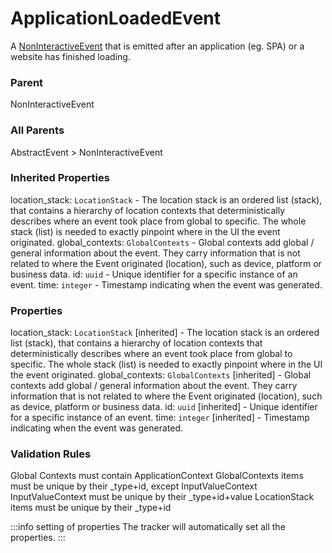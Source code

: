 # ApplicationLoadedEvent
A [NonInteractiveEvent](/taxonomy/reference/events/NonInteractiveEvent.md) that is emitted after an application (eg. SPA) or a website has finished loading.

### Parent
NonInteractiveEvent

### All Parents
AbstractEvent > NonInteractiveEvent

### Inherited Properties
location_stack: `LocationStack` - The location stack is an ordered list (stack), that contains a hierarchy of location contexts that 
deterministically describes where an event took place from global to specific. 
The whole stack (list) is needed to exactly pinpoint where in the UI the event originated.
global_contexts: `GlobalContexts` - Global contexts add global / general information about the event. They carry information that is not 
related to where the Event originated (location), such as device, platform or business data.
id: `uuid` - Unique identifier for a specific instance of an event.
time: `integer` - Timestamp indicating when the event was generated.

### Properties
location_stack: `LocationStack` [inherited] - The location stack is an ordered list (stack), that contains a hierarchy of location contexts that 
deterministically describes where an event took place from global to specific. 
The whole stack (list) is needed to exactly pinpoint where in the UI the event originated.
global_contexts: `GlobalContexts` [inherited] - Global contexts add global / general information about the event. They carry information that is not 
related to where the Event originated (location), such as device, platform or business data.
id: `uuid` [inherited] - Unique identifier for a specific instance of an event.
time: `integer` [inherited] - Timestamp indicating when the event was generated.

### Validation Rules
Global Contexts must contain ApplicationContext
GlobalContexts items must be unique by their _type+id, except InputValueContext
InputValueContext must be unique by their _type+id+value
LocationStack items must be unique by their _type+id

:::info setting of properties
The tracker will automatically set all the properties.
:::
